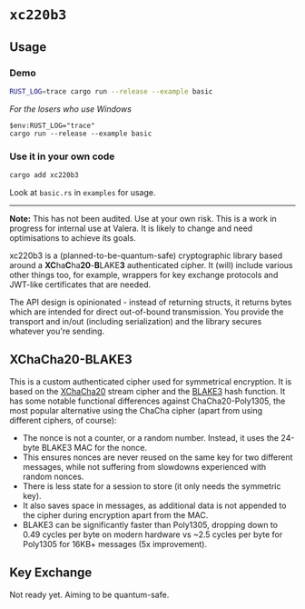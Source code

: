 # `xc220b3`

## Usage

### Demo

```sh
RUST_LOG=trace cargo run --release --example basic
```

_For the losers who use Windows_

```
$env:RUST_LOG="trace"
cargo run --release --example basic
```

### Use it in your own code

```sh
cargo add xc220b3
```

Look at `basic.rs` in `examples` for usage.

---

**Note:** This has not been audited. Use at your own risk. This is a work in progress for internal use at Valera. It is likely to change and need optimisations to achieve its goals.

xc220b3 is a (planned-to-be-quantum-safe) cryptographic library based around a **XC**ha**C**ha**20**-**B**LAKE**3** authenticated cipher. It (will) include various other things too, for example, wrappers for key exchange protocols and JWT-like certificates that are needed.

The API design is opinionated - instead of returning structs, it returns bytes which are intended for direct out-of-bound transmission. You provide the transport and in/out (including serialization) and the library secures whatever you're sending.

## XChaCha20-BLAKE3

This is a custom authenticated cipher used for symmetrical encryption. It is based on the [XChaCha20](https://tools.ietf.org/html/draft-arciszewski-xchacha-03) stream cipher and the [BLAKE3](https://github.com/BLAKE3-team/BLAKE3) hash function. It has some notable functional differences against ChaCha20-Poly1305, the most popular alternative using the ChaCha cipher (apart from using different ciphers, of course):

- The nonce is not a counter, or a random number. Instead, it uses the 24-byte BLAKE3 MAC for the nonce.
- This ensures nonces are never reused on the same key for two different messages, while not suffering from slowdowns experienced with random nonces.
- There is less state for a session to store (it only needs the symmetric key).
- It also saves space in messages, as additional data is not appended to the cipher during encryption apart from the MAC.
- BLAKE3 can be significantly faster than Poly1305, dropping down to 0.49 cycles per byte on modern hardware vs ~2.5 cycles per byte for Poly1305 for 16KB+ messages (5x improvement).

## Key Exchange

Not ready yet. Aiming to be quantum-safe.
